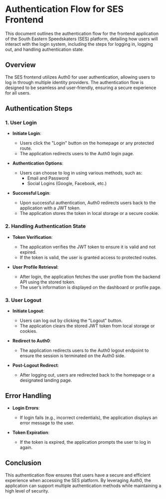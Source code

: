 # Authentication Flow for SES Frontend

This document outlines the authentication flow for the frontend application of the South Eastern Speedskaters (SES) platform, detailing how users will interact with the login system, including the steps for logging in, logging out, and handling authentication state.

## Overview

The SES frontend utilizes Auth0 for user authentication, allowing users to log in through multiple identity providers. The authentication flow is designed to be seamless and user-friendly, ensuring a secure experience for all users.

## Authentication Steps

### 1. User Login

- **Initiate Login**: 
  - Users click the "Login" button on the homepage or any protected route.
  - The application redirects users to the Auth0 login page.

- **Authentication Options**: 
  - Users can choose to log in using various methods, such as:
    - Email and Password
    - Social Logins (Google, Facebook, etc.)

- **Successful Login**: 
  - Upon successful authentication, Auth0 redirects users back to the application with a JWT token.
  - The application stores the token in local storage or a secure cookie.

### 2. Handling Authentication State

- **Token Verification**: 
  - The application verifies the JWT token to ensure it is valid and not expired.
  - If the token is valid, the user is granted access to protected routes.

- **User Profile Retrieval**: 
  - After login, the application fetches the user profile from the backend API using the stored token.
  - The user’s information is displayed on the dashboard or profile page.

### 3. User Logout

- **Initiate Logout**: 
  - Users can log out by clicking the "Logout" button.
  - The application clears the stored JWT token from local storage or cookies.

- **Redirect to Auth0**: 
  - The application redirects users to the Auth0 logout endpoint to ensure the session is terminated on the Auth0 side.

- **Post-Logout Redirect**: 
  - After logging out, users are redirected back to the homepage or a designated landing page.

## Error Handling

- **Login Errors**: 
  - If login fails (e.g., incorrect credentials), the application displays an error message to the user.
  
- **Token Expiration**: 
  - If the token is expired, the application prompts the user to log in again.

## Conclusion

This authentication flow ensures that users have a secure and efficient experience when accessing the SES platform. By leveraging Auth0, the application can support multiple authentication methods while maintaining a high level of security.